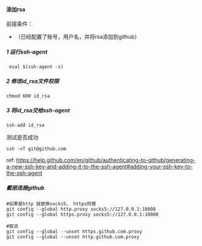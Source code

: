 #### 添加rsa

前提条件：
- （已经配置了账号，用户名，并将rsa添加到github）

##### 1 运行ssh-agent
```shell
 eval $(ssh-agent -s)
```
##### 2 修改id_rsa文件权限
```shell
chmod 600 id_rsa
```
##### 3 将id_rsa交给ssh-agent
```shell
ssh-add id_rsa
```
测试是否成功
```shell
ssh -vT git@github.com
```

ref: https://help.github.com/en/github/authenticating-to-github/generating-a-new-ssh-key-and-adding-it-to-the-ssh-agent#adding-your-ssh-key-to-the-ssh-agent

##### 戴丽连接github

```shell
#如果是http 就替换socks5， https同理
git config --global http.proxy socks5://127.0.0.1:10808  
git config --global https.proxy socks5://127.0.0.1:10808 
```
```shell
#取消
git config --global --unset https.github.com.proxy
git config --global --unset http.github.com.proxy
```
